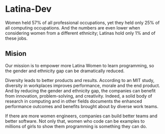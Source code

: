 # Latina-Dev

Women held 57% of all professional occupations, yet they held only 25% of all computing occupations. And the numbers are even lower when considering women from a different ethnicity; Latinas hold only 1% and of these jobs.

## Mision

Our mission is to empower more Latina Women to learn programming, so the gender and ethnicity gap can be dramatically reduced. 


Diversity leads to better products and results. According to an MIT study, diversity in workplaces improves performance, morale and the end product. And by reducing the gender and ethnicity gap, the companies can benefit from innovation, problem-solving, and creativity. Indeed, a solid body of research in computing and in other
fields documents the enhanced performance outcomes and benefits brought about by diverse work teams.

If there are more women engineers, companies can build better teams and better software. Not only that, women who code can be examples to millions of girls to show them programming is something they can do.

